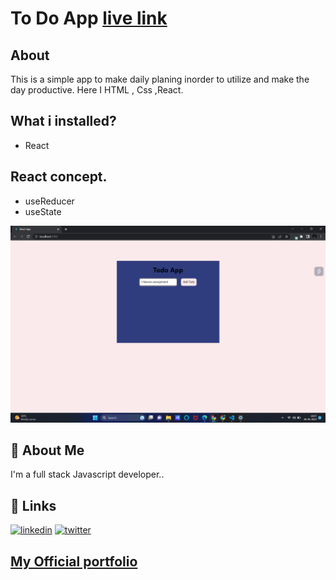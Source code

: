 # To Do App [live link](https://to-do-roshan.netlify.app/)

## About
This is a simple app to make daily planing inorder to utilize and make the day productive.
Here I HTML , Css ,React.

## What i installed?
- React



## React concept.
- useReducer
- useState

![Screenshots](./screenshot//Screenshot%20(54).png)

## 🚀 About Me
I'm a full stack Javascript developer..


## 🔗 Links

[![linkedin](https://img.shields.io/badge/linkedin-0A66C2?style=for-the-badge&logo=linkedin&logoColor=white)](https://www.linkedin.com/in/roshan-guragain-guragain-747aa4245/)
[![twitter](https://img.shields.io/badge/twitter-1DA1F2?style=for-the-badge&logo=twitter&logoColor=white)](https://twitter.com/RoshanGuragain3)


##  [My Official portfolio](https://portfolio-roshan.netlify.app/)